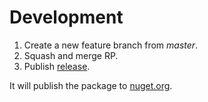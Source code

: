 # Development

1. Create a new feature branch from *master*.
1. Squash and merge RP.
1. Publish [release](https://github.com/sgaliamov/il-lighten-comparer/releases/new).

It will publish the package to [nuget.org](https://www.nuget.org/packages/ILLightenComparer/).
